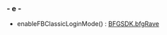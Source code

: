  

### \- e -

  - enableFBClassicLoginMode() : [BFGSDK.bfgRave](class_b_f_g_s_d_k_1_1bfg_rave.html#a2d96bf633f6730cf72187e4c8999556c)
